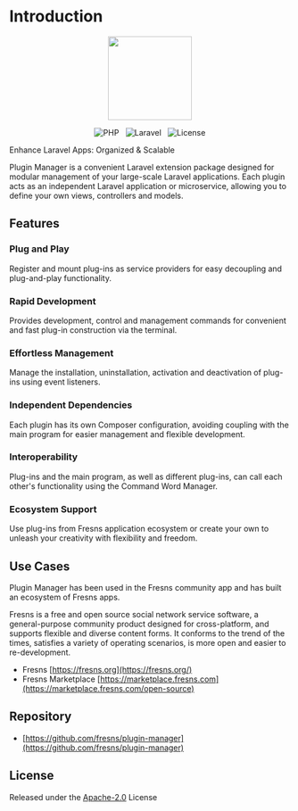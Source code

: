 # Introduction

<p align="center"><img src="https://assets.fresns.com/images/icons/pm.png" width="150"></p>

<p align="center">
<img src="https://img.shields.io/badge/PHP-%5E8.0-blueviolet" alt="PHP" style="display:inline;">
<img src="https://img.shields.io/badge/Laravel-9.x%7C10.x%7C11.x-orange" alt="Laravel" style="display:inline;margin:0 8px;">
<img src="https://img.shields.io/badge/License-Apache--2.0-green" alt="License" style="display:inline;">
</p>

Enhance Laravel Apps: Organized & Scalable

Plugin Manager is a convenient Laravel extension package designed for modular management of your large-scale Laravel applications. Each plugin acts as an independent Laravel application or microservice, allowing you to define your own views, controllers and models.

## Features

### Plug and Play

Register and mount plug-ins as service providers for easy decoupling and plug-and-play functionality.

### Rapid Development

Provides development, control and management commands for convenient and fast plug-in construction via the terminal.

### Effortless Management

Manage the installation, uninstallation, activation and deactivation of plug-ins using event listeners.

### Independent Dependencies

Each plugin has its own Composer configuration, avoiding coupling with the main program for easier management and flexible development.

### Interoperability

Plug-ins and the main program, as well as different plug-ins, can call each other's functionality using the Command Word Manager.

### Ecosystem Support

Use plug-ins from Fresns application ecosystem or create your own to unleash your creativity with flexibility and freedom.

## Use Cases

Plugin Manager has been used in the Fresns community app and has built an ecosystem of Fresns apps.

Fresns is a free and open source social network service software, a general-purpose community product designed for cross-platform, and supports flexible and diverse content forms. It conforms to the trend of the times, satisfies a variety of operating scenarios, is more open and easier to re-development.

- Fresns [https://fresns.org](https://fresns.org/)
- Fresns Marketplace [https://marketplace.fresns.com](https://marketplace.fresns.com/open-source)

## Repository

- [https://github.com/fresns/plugin-manager](https://github.com/fresns/plugin-manager)

## License

Released under the [Apache-2.0](https://github.com/fresns/plugin-manager/blob/2.x/LICENSE) License
